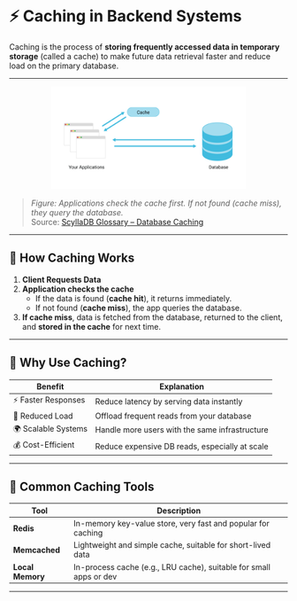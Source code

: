 # ⚡ Caching in Backend Systems

Caching is the process of **storing frequently accessed data in temporary storage** (called a cache) to make future data retrieval faster and reduce load on the primary database.

---

<div align="center">
  <img src="./database-caching-diagram.png" alt="Database Caching Diagram" width="70%" />
</div>

> _Figure: Applications check the cache first. If not found (cache miss), they query the database._  
> Source: [ScyllaDB Glossary – Database Caching](https://www.scylladb.com/glossary/database-caching/)

---

## 🧠 How Caching Works

1. **Client Requests Data**
2. **Application checks the cache**
   - If the data is found (**cache hit**), it returns immediately.
   - If not found (**cache miss**), the app queries the database.
3. **If cache miss**, data is fetched from the database, returned to the client, and **stored in the cache** for next time.

---

## 🚀 Why Use Caching?

| Benefit             | Explanation                                    |
| ------------------- | ---------------------------------------------- |
| ⚡ Faster Responses | Reduce latency by serving data instantly       |
| 💪 Reduced Load     | Offload frequent reads from your database      |
| 🌍 Scalable Systems | Handle more users with the same infrastructure |
| 💰 Cost-Efficient   | Reduce expensive DB reads, especially at scale |

---

## 🧪 Common Caching Tools

| Tool             | Description                                                        |
| ---------------- | ------------------------------------------------------------------ |
| **Redis**        | In-memory key-value store, very fast and popular for caching       |
| **Memcached**    | Lightweight and simple cache, suitable for short-lived data        |
| **Local Memory** | In-process cache (e.g., LRU cache), suitable for small apps or dev |

---

